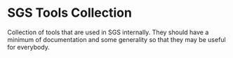 SGS Tools Collection
====================
Collection of tools that are used in SGS internally. They should have a minimum of documentation and some generality so that they may be useful for everybody.
